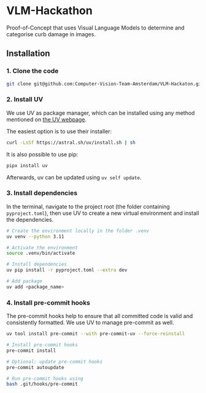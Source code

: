 # VLM-Hackathon

Proof-of-Concept that uses Visual Language Models to determine and categorise curb damage in images.

## Installation

### 1. Clone the code

```bash
git clone git@github.com:Computer-Vision-Team-Amsterdam/VLM-Hackaton.git
```

### 2. Install UV
We use UV as package manager, which can be installed using any method mentioned on [the UV webpage](https://docs.astral.sh/uv/getting-started/installation/).

The easiest option is to use their installer:
```bash
curl -LsSf https://astral.sh/uv/install.sh | sh
```

It is also possible to use pip:
```bash
pipx install uv
```

Afterwards, uv can be updated using `uv self update`.

### 3. Install dependencies
In the terminal, navigate to the project root (the folder containing `pyproject.toml`), then use UV to create a new virtual environment and install the dependencies.

```bash
# Create the environment locally in the folder .venv
uv venv --python 3.11

# Activate the environment
source .venv/bin/activate 

# Install dependencies
uv pip install -r pyproject.toml --extra dev

# Add package
uv add <package_name>
```

### 4. Install pre-commit hooks
The pre-commit hooks help to ensure that all committed code is valid and consistently formatted. We use UV to manage pre-commit as well.

```bash
uv tool install pre-commit --with pre-commit-uv --force-reinstall

# Install pre-commit hooks
pre-commit install

# Optional: update pre-commit hooks
pre-commit autoupdate

# Run pre-commit hooks using
bash .git/hooks/pre-commit
```
